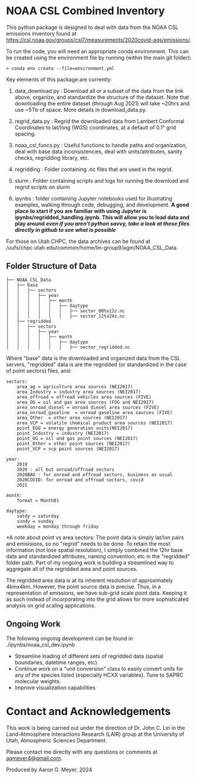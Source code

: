 # NOAA CSL Combined Inventory
This python package is designed to deal with data from the NOAA CSL emissions inventory found at https://csl.noaa.gov/groups/csl7/measurements/2020covid-aqs/emissions/.   

To run the code, you will need an appropriate conda environment. This can be created using the environment file by running (within the main git folder): 
```
> conda env create --file=environment.yml
```

Key elements of this package are currently:     
1. data_download.py : Download all or a subset of the data from the link above, organize, and standardize the structure of the dataset. Note that downloading the entire dataset (through Aug 2021) will take ~20hrs and use ~5Tb of space. More details in download_data.py.

2. regrid_data.py : Regrid the downloaded data from Lambert Conformal Coordinates to lat/long (WGS) coordinates, at a default of 0.1&deg; grid spacing. 

3. noaa_csl_funcs.py : Useful functions to handle paths and organization, deal with base data inconsistencies, deal with units/attributes, sanity checks, regridding library, etc. 

4. regridding : Folder containing .nc files that are used in the regrid. 

5. slurm : Folder containing scripts and logs for running the download and regrid scripts on slurm

6. ipynbs : folder containing Jupyter notebooks used for illustrating examples, walking through code, debugging, and development. **A good place to start if you are familiar with using Jupyter is ipynbs/regridded_handling.ipynb. This will allow you to load data and play around** ***even if you aren't python savvy, take a look at these files directly in github to see what is possible***

For those on Utah CHPC, the data archives can be found at /uufs/chpc.utah.edu/common/home/lin-group9/agm/NOAA_CSL_Data. 

## Folder Structure of Data
```
├── NOAA_CSL_Data
│   ├── base
│   │   ├── sectors
│   │   │   ├── year 
│   │   │   │   ├── month 
│   │   │   │   │   ├── daytype 
│   │   │   │   │   │   ├── sector_00to12z.nc 
│   │   │   │   │   │   ├── sector_12to24z.nc 
│   ├── regridded
│   │   ├── sectors
│   │   │   ├── year 
│   │   │   │   ├── month 
│   │   │   │   │   ├── daytype 
│   │   │   │   │   │   ├── sector_regridded.nc 
```
Where "base" data is the downloaded and organized data from the CSL servers, "regridded" data is are the regridded (or standardized in the case of point sectors) files, and:
```
sectors: 
    area_ag = agriculture area sources (NEI2017)
    area_Industry = industry area sources (NEI2017)
    area_offroad = offroad vehicles area sources (FIVE)
    area_OG = oil and gas area sources (FOG and NEI2017)
    area_onroad_diesel = onroad diesel area sources (FIVE)
    area_onroad_gasoline  = onroad gasoline area sources (FIVE)
    area_Other  = other area sources (NEI2017)
    area_VCP = volatile chemical product area sources (NEI2017)
    point_EGU = energy generation units(NEI2017)
    point_Industry = industry (NEI2017)
    point_OG = oil and gas point sources (NEI2017)
    point_Other = other point sources (NEI2017)
    point_VCP = vcp point sources (NEI2017)

year:   
    2019
    2020 : all but onroad/offroad sectors
    2020BAU : for onroad and offroad sectors, business as usual
    2020COVID: for onroad and offroad sectors, covid
    2021

month: 
    format = Month01

daytype: 
    satdy = saturday
    sundy = sunday
    weekday = monday through friday
```

*A note about point vs area sectors: The point data is simply lat/lon pairs and emisisions, so no "regrid" needs to be done. To retain the most information (not lose spatial resolution), I simply combined the 12hr base data and standardized attributes, naming convention, etc in the "regridded" folder path. Part of my ongoing work is building a streamlined way to aggregate all of the regridded area and point sources.

The regridded area data is at its inherent resolution of approximately 4kmx4km. However, the point source data is precise. Thus, in a representation of emissions, we have sub-grid scale point data. Keeping it as such instead of incorporating into the grid allows for more sophisticated analysis on grid scaling applications. 

## Ongoing Work
The following ongoing development can be found in ./ipynbs/noaa_csl_dev.ipynb
* Streamline loading of different sets of regridded data (spatial boundaries, datetime ranges, etc). 
* Continue work on a "unit conversion" class to easily convert units for any of the species listed (especially HCXX variables). Tune to SAPRC molecular weights. 
* Improve visualization capabilities
# Contact and Acknowledgements
This work is being carried out under the direction of Dr. John C. Lin in the Land-Atmosphere Interactions Research (LAIR) group at the University of Utah, Atmospheric Sciences Department. 

Please contact me directly with any questions or comments at agmeyer4@gmail.com. 

Produced by Aaron G. Meyer, 2024
